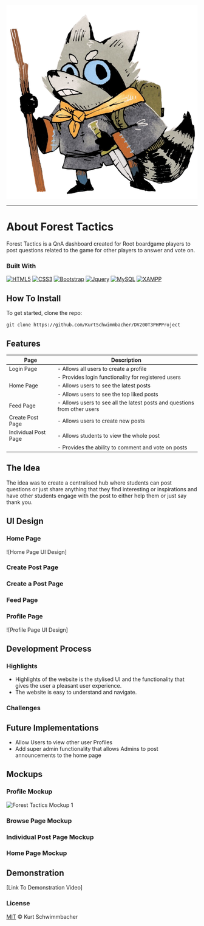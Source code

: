 ![ClearView Header Image](https://github.com/KurtSchwimmbacher/DV200T3PHPProject/blob/main/assets/vagabond_logo.png)

- - - -

# About Forest Tactics

Forest Tactics is a QnA dashboard created for Root boardgame players to post questions related to the game for other players to answer and vote on.

### Built With
[![HTML5](https://img.shields.io/badge/HTML5-E34F26?style=for-the-badge&logo=html5&logoColor=white)](https://www.w3.org/html/)
[![CSS3](https://img.shields.io/badge/CSS3-1572B6?style=for-the-badge&logo=css3&logoColor=white)](https://www.w3.org/Style/CSS/Overview.en.html)
[![Bootstrap](https://img.shields.io/badge/Bootstrap-563D7C?style=for-the-badge&logo=bootstrap&logoColor=white)](https://getbootstrap.com/)
[![Jquery](https://img.shields.io/badge/JQuery-0769AD?style=for-the-badge&logo=jquery&logoColor=white)](https://jquery.com/)
[![MySQL](https://img.shields.io/badge/MySQL-4479A1?style=for-the-badge&logo=mysql&logoColor=white)](https://mysql.com/)
[![XAMPP](https://img.shields.io/badge/XAMPP-FB7A24?style=for-the-badge&logo=xampp&logoColor=white)](https://apachefriends.org/)


## How To Install

To get started, clone the repo:
```
git clone https://github.com/KurtSchwimmbacher/DV200T3PHPProject
```



## Features

| Page                  | Description                                         |
| --------------------- | --------------------------------------------------  |
| Login Page            | - Allows all users to create a profile              |
|                       | - Provides login functionality for registered users |
| Home Page             | - Allows users to see the latest posts              |
|                       | - Allows users to see the top liked posts |
| Feed Page             | - Allows users to see all the latest posts and questions from other users |
| Create Post Page      | - Allows users to create new posts               |
| Individual Post Page  | - Allows students to view the whole post           |
|                       | - Provides the ability to comment and vote on posts |

## The Idea

The idea was to create a centralised hub where students can post questions or just share anything that they find interesting or inspirations and have other students engage with the post to either help them or just say thank you.

## UI Design

### Home Page
![Home Page UI Design]

### Create Post Page


### Create a Post Page


### Feed Page


### Profile Page
![Profile Page UI Design]

## Development Process

### Highlights
* Highlights of the website is the stylised UI and the functionality that gives the user a pleasant user experience.
* The website is easy to understand and navigate.

### Challenges


## Future Implementations

* Allow Users to view other user Profiles
* Add super admin functionality that allows Admins to post announcements to the home page

## Mockups

### Profile Mockup
![Forest Tactics Mockup 1](https://github.com/JugheadStudio/Github-assets/blob/main/Interro/1.jpg?raw=true)

### Browse Page Mockup


### Individual Post Page Mockup


### Home Page Mockup


## Demonstration
[Link To Demonstration Video]

### License
[MIT](LICENSE) © Kurt Schwimmbacher
